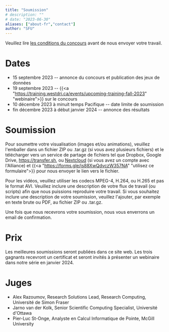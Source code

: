 ```yaml
---
title: "Soumission"
# description: ""
# date: "2023-06-30"
aliases: ["about-fr","contact"]
author: "SFU"
---
```


Veuillez lire [les conditions du concours](/fr/#conditions-du-concours) avant de nous envoyer votre travail.

# Dates

- 15 septembre 2023 -- annonce du concours et publication des jeux de données
- 19 septembre 2023 -- {{<a "https://training.westdri.ca/events/upcoming-training-fall-2023" "webinaire">}} sur le concours
- 10 décembre 2023 à minuit temps Pacifique -- date limite de soumission
- fin décembre 2023 à début janvier 2024 -- annonce des résultats

# Soumission

<!-- Nous publierons les instructions ici et dans le groupe Google du concours à l'automne. -->

Pour soumettre votre visualisation (images et/ou animations), veuillez l'emballer dans un fichier ZIP ou
.tar.gz (si vous avez plusieurs fichiers) et le télécharger vers un service de partage de fichiers tel que
Dropbox, Google Drive, https://transfer.sh, ou [Nextcloud](https://docs.alliancecan.ca/wiki/Nextcloud/fr) (si
vous avez un compte avec l'Alliance) et {{<a "https://forms.gle/js88XwQdvczW357NA" "utilisez ce formulaire">}}
pour nous envoyer le lien vers le fichier.

Pour les vidéos, veuillez utiliser les codecs  MPEG-4, H.264, ou H.265 et pas le format AVI. Veuillez inclure
une description de votre flux de travail (ou scripts) afin que nous puissions reproduire votre travail. Si
vous souhaitez inclure une description de votre soumission, veuillez l'ajouter, par exemple en texte brute ou
PDF, au fichier ZIP ou .tar.gz.

Une fois que nous recevrons votre soumission, nous vous enverrons un email de confirmation.

# Prix

Les meilleures soumissions seront publiées dans ce site web. Les trois gagnants recevront un certificat et seront invités à présenter un webinaire dans notre série en janvier 2024.

# Juges

- Alex Razoumov, Research Solutions Lead, Research Computing, Université de Simon Fraser
- Jarno van der Kolk, Senior Scientific Computing Specialist, Université d'Ottawa
- Pier-Luc St-Onge, Analyste en Calcul Informatique de Pointe, McGill University

<!-- - Angus Creech, Technical Solutions Specialist, Memorial Université et Professeur Adjoint, Dalhousie Université -->
